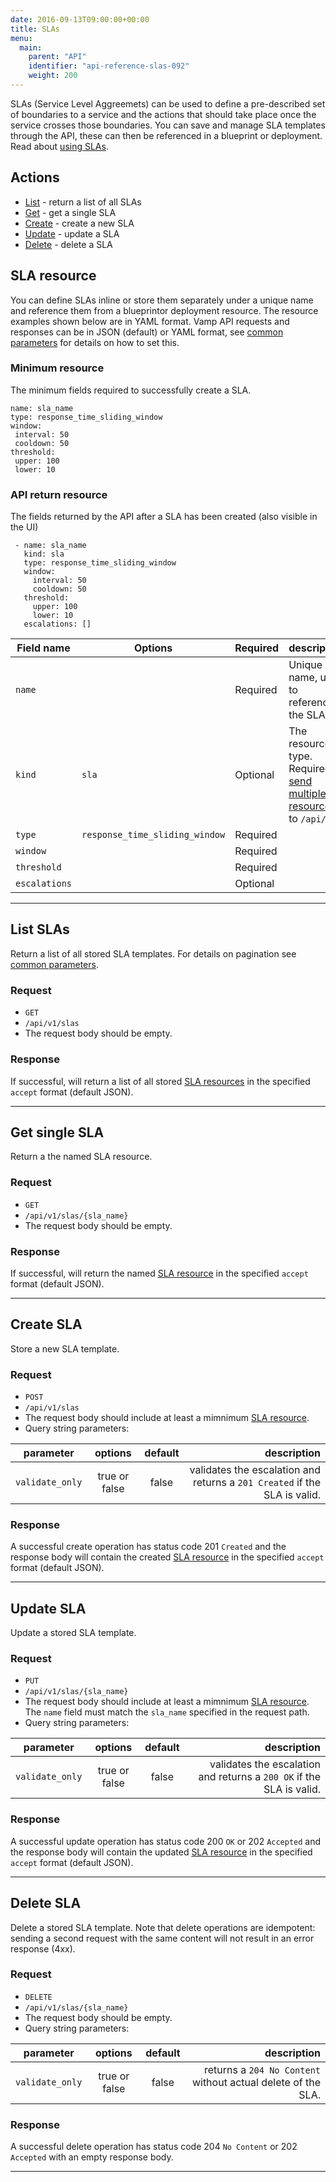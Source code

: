 ```yaml
---
date: 2016-09-13T09:00:00+00:00
title: SLAs
menu:
  main:
    parent: "API"
    identifier: "api-reference-slas-092"
    weight: 200
---
```

SLAs (Service Level Aggreemets) can be used to define a pre-described set of boundaries to a service and the actions that should take place once the service crosses those boundaries. You can save and manage SLA templates through the API, these can then be referenced in a blueprint or deployment. Read about [using SLAs](documentation/using-vamp/sla/).

## Actions
 
 * [List](/documentation/api/v0.9.2/api-slas/#list-slas) - return a list of all SLAs
 * [Get](/documentation/api/v0.9.2/api-slas/#get-sla) - get a single SLA
 * [Create](/documentation/api/v0.9.2/api-slas/#create-sla) - create a new SLA 
 * [Update](/documentation/api/v0.9.2/api-slas/#update-sla) - update a SLA
 * [Delete](/documentation/api/v0.9.2/api-slas/#delete-sla) - delete a SLA

## SLA resource
You can define SLAs inline or store them separately under a unique name and reference them from a blueprintor deployment resource.
The resource examples shown below are in YAML format. Vamp API requests and responses can be in JSON (default) or YAML format, see [common parameters](/documentation/api/v0.9.2/using-the-api) for details on how to set this. 

### Minimum resource
The minimum fields required to successfully create a SLA.

```
name: sla_name
type: response_time_sliding_window
window:
 interval: 50
 cooldown: 50
threshold:
 upper: 100
 lower: 10
```

### API return resource
The fields returned by the API after a SLA has been created (also visible in the UI)

```
 - name: sla_name
   kind: sla
   type: response_time_sliding_window
   window:
     interval: 50
     cooldown: 50
   threshold:
     upper: 100
     lower: 10
   escalations: []
```

 Field name   | Options  |  Required   | description          
 -----------------|----|----|---------
 `name` |   | Required  | Unique name, used to reference the SLA.
 `kind` | `sla`  | Optional  | The resource type. Required to [send multiple resources](/documentation/api/v0.9.2/api-reference/#send-multiple-resources-post-put-and-delete) to `/api/v1`.
 `type` | `response_time_sliding_window`  | Required  |
 `window` |   | Required  |  
 `threshold` |   | Required  |
 `escalations` |   | Optional  |


-----------------

## List SLAs

Return a list of all stored SLA templates. For details on pagination see [common parameters](/documentation/api/v0.9.2/using-the-api).

### Request
 * `GET` 
 * `/api/v1/slas`
 * The request body should be empty.

### Response 
If successful, will return a list of all stored [SLA resources](/documentation/api/v0.9.2/api-slas/#sla-resource) in the specified `accept` format (default JSON).  

-----------------

## Get single SLA

Return a the named SLA resource.

### Request
* `GET` 
* `/api/v1/slas/{sla_name}`
* The request body should be empty.

### Response
If successful, will return the named [SLA resource](/documentation/api/v0.9.2/api-slas/#sla-resource) in the specified `accept` format (default JSON).  

-----------------

## Create SLA

Store a new SLA template.

### Request
* `POST` 
* `/api/v1/slas`
* The request body should include at least a mimnimum [SLA resource](/documentation/api/v0.9.2/api-slas/#sla-resource).
* Query string parameters:

| parameter     | options           | default          | description       |
| ------------- |:-----------------:|:----------------:| -----------------:|
| `validate_only` | true or false     | false            | validates the escalation and returns a `201 Created` if the SLA is valid.


### Response
A successful create operation has status code 201 `Created` and the response body will contain the created [SLA resource](/documentation/api/v0.9.2/api-slas/#sla-resource) in the specified `accept` format (default JSON). 

-----------------

## Update SLA

Update a stored SLA template.

### Request
* `PUT` 
* `/api/v1/slas/{sla_name}`
* The request body should include at least a mimnimum [SLA resource](/documentation/api/v0.9.2/api-slas/#sla-resource). The `name` field must match the `sla_name` specified in the request path.
* Query string parameters:

| parameter     | options           | default          | description      |
| ------------- |:-----------------:|:----------------:| ----------------:|
| `validate_only` | true or false     | false            | validates the escalation and returns a `200 OK` if the SLA is valid.


### Response
A successful update operation has status code 200 `OK` or 202 `Accepted` and the response body will contain the updated [SLA resource](/documentation/api/v0.9.2/api-slas/#sla-resource) in the specified `accept` format (default JSON).

-----------------

## Delete SLA

Delete a stored SLA template. Note that delete operations are idempotent: sending a second request with the same content will not result in an error response (4xx).

### Request
* `DELETE` 
* `/api/v1/slas/{sla_name}`
* The request body should be empty.
* Query string parameters:

| parameter     | options           | default          | description      |
| ------------- |:-----------------:|:----------------:| ----------------:|
| `validate_only` | true or false     | false            | returns a `204 No Content` without actual delete of the SLA.


### Response
A successful delete operation has status code 204 `No Content` or 202 `Accepted` with an empty response body.

-----------------
